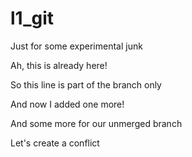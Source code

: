 # l1_git
Just for some experimental junk

Ah, this is already here!

So this line is part of the branch only

And now I added one more!

And some more for our unmerged branch

Let's create a conflict
